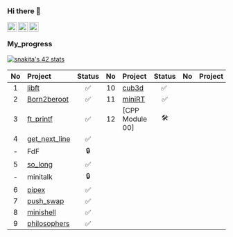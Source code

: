 ### Hi there 👋
<a href="https://t.me/f3_ilya">
  <img align="left" alt="Eric's Telegram" width="22px" src="https://cdn.jsdelivr.net/npm/simple-icons@v3/icons/telegram.svg" />
</a>
<a href="https://instagram.com/f3_ilya/">
  <img align="left" alt="Eric's Instagram" width="22px" src="https://cdn.jsdelivr.net/npm/simple-icons@v3/icons/instagram.svg" />
</a>
<a href="https://vk.com/f3_ilya/">
  <img align="left" alt="Eric's Instagram" width="22px" src="https://cdn.jsdelivr.net/npm/simple-icons@3.13.0/icons/vk.svg" />
</a>

<br />

 ### My_progress
 
<a href="https://github.com/JaeSeoKim/badge42"><img src="https://badge42.vercel.app/api/v2/cl35udrtm001609ibcpn6hsht/stats?cursusId=21&coalitionId=97" alt="snakita's 42 stats" /></a>

| No  | Project                                    | Status | No  | Project       | Status | No  | Project                        | Status |
| :-: | :----------------------------------------- | :----: | :-: | :------------ | :----: | :-: | :----------------------------- | :----: |
| 1   | [libft](../../../libft)                  | ✅     | 10  | [cub3d](../../../cub3D)         | ✅ ️    |   |                     |      |
| 2   | [Born2beroot](../../../Born2beRoot)        | ✅     | 11  | [miniRT](../../../minirt)        | ✅      |   |                   |      |
| 3   | [ft_printf](../../../ft_printf)               | ✅     | 12  | [CPP Module 00] | 🛠️     |   |                          |       |
| 4   | [get_next_line](../../../get_next_line)    | ✅     |   |  |      |   |                        |       |
| -   | FdF                                        | 🔒     |   |  |      |  |                      |       |
| 5   | [so_long](../../../so_long)                | ✅     |   |  |      |   |                |       |
| -   | minitalk                                   | 🔒     |   |  |      |     |                                |         |
| 6   | [pipex](../../../pipex)                    | ✅     |   |  |      |     |                                |         |
| 7   | [push_swap](../../../push_swap)            | ✅     |   |  |      |     |                                |         |
| 8   | [minishell](../../../minishell)            | ✅     |   |  |      |     |                                |         |
| 9   | [philosophers](../../../philosophers)      | ✅     |   |  |      |     |


<!--
**f3ilya/f3ilya** is a ✨ _special_ ✨ repository because its `README.md` (this file) appears on your GitHub profile.

Here are some ideas to get you started:

- 🔭 I’m currently working on ...
- 🌱 I’m currently learning ...
- 👯 I’m looking to collaborate on ...
- 🤔 I’m looking for help with ...
- 💬 Ask me about ...
- 📫 How to reach me: ...
- 😄 Pronouns: ...
- ⚡ Fun fact: ...
-->
